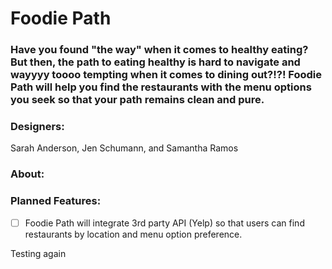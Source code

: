 # **Foodie Path**
### **Have you found "the way" when it comes to healthy eating?  But then, the path to eating healthy is hard to navigate and wayyyy toooo tempting when it comes to dining out?!?!  Foodie Path will help you find the restaurants with the menu options you seek so that your path remains clean and pure.**

### **Designers:**
Sarah Anderson, Jen Schumann, and Samantha Ramos

### **About:**

### **Planned Features:**
- [ ] Foodie Path will integrate 3rd party API (Yelp) so that users can find restaurants by location and menu option preference.

Testing again

